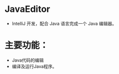 # JavaEditor

  * IntelliJ 开发，配合 Java 语言完成一个 Java 编辑器。
 
 # 主要功能：
  
  * Java代码的编辑 
  * 编译及运行Java程序。
